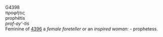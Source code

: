 <body>
  <p>G4398<br>  προφῆτις  <br> prophētis  <br><i>prof-ay‘-tis </i><br>Feminine of <a href="g4396.htm">4396</a>  a <i>female</i> <i>foreteller</i> or an <i>inspired</i> <i>woman:</i> - prophetess.<br></p>
 </body>